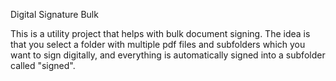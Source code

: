 Digital Signature Bulk

This is a utility project that helps with bulk document signing. The idea is that you select a folder with multiple pdf files and subfolders which you want to sign digitally, and everything is automatically signed into a subfolder called "signed".